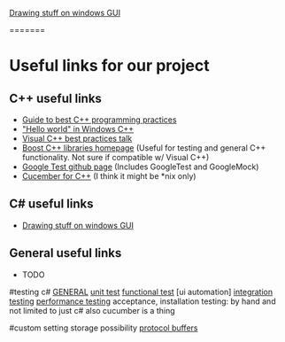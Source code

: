 [Drawing stuff on windows GUI](https://msdn.microsoft.com/en-us/library/system.drawing(v=vs.110).aspx)


=======
# Useful links for our project


## C++ useful links
* [Guide to best C++ programming practices](https://github.com/isocpp/CppCoreGuidelines/blob/master/CppCoreGuidelines.md)
* ["Hello world" in Windows C++](https://msdn.microsoft.com/en-us/windows/uwp/get-started/create-a-basic-windows-10-app-in-cpp)
* [Visual C++ best practices talk](https://channel9.msdn.com/Events/TechEd/NorthAmerica/2013/DEV-B301)
* [Boost C++ libraries homepage](http://www.boost.org/) (Useful for testing and general C++ functionality. Not sure if compatible w/ Visual C++)
* [Google Test github page](https://github.com/google/googletest) (Includes GoogleTest and GoogleMock)
* [Cucember for C++](https://github.com/cucumber/cucumber-cpp/) (I think it might be *nix only)


## C# useful links
* [Drawing stuff on windows GUI](https://msdn.microsoft.com/en-us/library/system.drawing(v=vs.110).aspx)


## General useful links
* TODO


#testing c#
[GENERAL](https://msdn.microsoft.com/en-us/library/ee308828(v=bts.10).aspx)
[unit test](https://msdn.microsoft.com/en-us/library/hh694602.aspx)
[functional test](https://msdn.microsoft.com/en-us/library/dd286726.aspx) [ui automation]
[integration testing](https://msdn.microsoft.com/en-us/library/ff647876.aspx)
[performance testing](http://stackoverflow.com/questions/3927/what-are-some-good-net-profilers)
acceptance, installation testing: by hand and not limited to just c# also cucumber is a thing

#custom setting storage possibility
[protocol buffers](https://developers.google.com/protocol-buffers/docs/overview)
